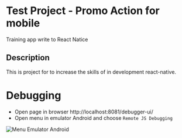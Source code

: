 # Test Project - Promo Action for mobile
Training app write to React Natice

## Description
This is project for to increase the skills of in development react-native.

# Debugging
- Open page in browser http://localhost:8081/debugger-ui/
- Open menu in emulator Android and choose `Remote JS Debugging`

![Menu Emulator Android](http://dl4.joxi.net/drive/2018/06/14/0017/1804/1177356/56/03b1362bd6.jpg)
